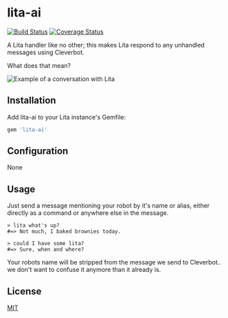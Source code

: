 # lita-ai

[![Build Status](https://travis-ci.org/tombeynon/lita-ai.png?branch=master)](https://travis-ci.org/tombeynon/lita-ai)
[![Coverage Status](https://coveralls.io/repos/tombeynon/lita-ai/badge.svg?branch=master&service=github)](https://coveralls.io/github/tombeynon/lita-ai?branch=master)

A Lita handler like no other; this makes Lita respond to any unhandled messages using Cleverbot.

What does that mean?

![Example of a conversation with Lita](https://raw.github.com/tombeynon/lita-ai/master/example.png)

## Installation

Add lita-ai to your Lita instance's Gemfile:

``` ruby
gem 'lita-ai'
```

## Configuration

None

## Usage

Just send a message mentioning your robot by it's name or alias, either directly as a command or anywhere else in the message. 

```
> lita what's up?
#=> Not much, I baked brownies today.

> could I have some lita?
#=> Sure, when and where?
```

Your robots name will be stripped from the message we send to Cleverbot.. we don't want to confuse it anymore than it already is. 

## License

[MIT](http://opensource.org/licenses/MIT)
